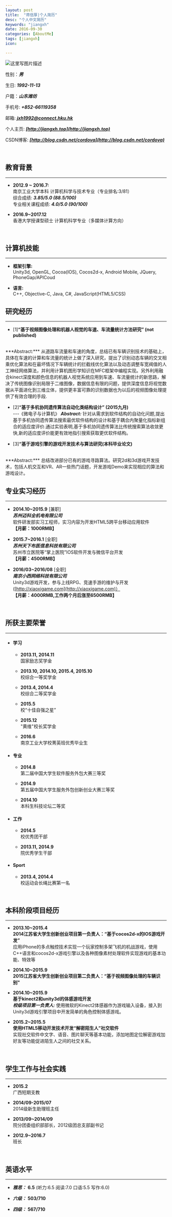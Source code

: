 ```yaml
---
layout: post
title:  "蒋信厚|个人简历"
desc: "个人中文简历"
keywords: "jiangxh"
date: 2016-09-30
categories: [AboutMe]
tags: [jiangxh]
icon: 

---
```

![这里写图片描述](http://img.blog.csdn.net/20160920185010094)

性别：***男***

生日: ***1992-11-13***

户籍：***山东潍坊***
         
手机号: ***+852-66119358***
邮箱: ***jxh1992@connect.hku.hk***个人主页: ***[http://jiangxh.top](http://jiangxh.top)***
CSDN博客: ***[http://blog.csdn.net/cordova](http://blog.csdn.net/cordova)***

<br/>
## 教育背景***
- **2012.9 ~ 2016.7:**<br/>
南京工业大学本科 计算机科学与技术专业（专业排名:3/81）<br/>综合成绩:      ***3.85/5.0 (88.5/100)***<br/>专业相关课程成绩: ***4.0/5.0 (90/100)***
- **2016.9~2017.12**<br/>香港大学授课型硕士 计算机科学专业（多媒体计算方向）<br/><br/>
## 计算机技能***
- **框架引擎:**<br/>Unity3d, OpenGL, Cocoa(IOS), Cocos2d-x, Android Mobile, JQuery, PhoneGap/APICoud- **语言:**<br/>C++, Objective-C, Java, C#, JavaScript(HTML5/CSS)## 研究经历
***- [1]**“基于视频图像处理和机器人视觉的车速、车流量统计方法研究” (not published)**<br/>***Abstract:*** 从道路车流量和车速的角度，总结已有车辆识别技术的基础上，具体在车速的计算和车流量的统计上做了深入研究，提出了识别动态车辆的交叉相乘优化算法和在最坏情况下车辆统计的拦截线优化算法以及动态调整车宽阀值的人工神经网络算法，并利用计算机图形学知识在MFC框架中编程实现。另外利用融合kinect深度和颜色信息的机器人视觉系统应用到车速、车流量统计的新思路，解决了传统图像识别局限于二维图像，数据信息有限的问题，提供深度信息将视觉数据从平面进化到三维立体，提供更丰富可靠的识别数据也为以后的视频图像处理提供了有效合理的手段.- [2]**“基于多机协同遗传算法自动化类结构设计” (2015九月)**<br/>---《微电子与计算机》***Abstract:*** 针对从需求到软件结构的自动化问题,提出基于多机协同遗传算法搜索最优软件结构的设计和基于耦合内聚量化指标新组合的适应度评价.通过实验表明,基于多机协同遗传算法比传统搜索算法收敛更快,新的适应度评价能更有效地指引搜索获取更优软件结构。- [3]**“基于游戏引擎的游戏开发技术与算法研究(本科毕业论文)**
<br/>***Abstract:*** 总结改进部分已有的游戏寻路算法。研究2d和3d游戏开发技术，包括人机交互和VR、AR一些热门话题，开发游戏Demo来实现相应的算法和游戏设计。<br/>## 专业实习经历***
- **2014.10~2015.9** [兼职]<br/>***苏州迈科全机电有限公司***<br/>软件研发部实习工程师，实习内容为开发HTML5跨平台移动应用软件<br/>
**【月薪：1000RMB】**- **2015.7~2016.1** [全职]<br/>***苏州天下布医信息科技有限公司***<br/>苏州市立医院等“掌上医院”IOS软件开发与微信平台开发<br/>
**【月薪：4500RMB】**- **2016/03~2016/08** [全职]<br/>***南京小西网络科技有限公司***<br/>
Unity3d游戏开发，参与上线RPG、竞速手游的维护与开发([http://xiaoxigame.com](http://xiaoxigame.com)）<br/>
**【月薪：4000RMB,工作两个月后涨至6500RMB】**<br/>## 所获主要荣誉***
- #### 学习

  - **2013.11, 2014.11**<br/>
  国家励志奖学金
  
  - **2013.10, 2014.10, 2015.4, 2015.10**<br/>
  校综合一等奖学金
  
  - **2013.4, 2014.4**<br/>
  校综合二等奖学金
  
  - **2015.5**<br/>
  校“十佳自强之星”
  
  - **2015.12**<br/>
  "黄维"校长奖学金
  
  - **2016.6**<br/>
  南京工业大学校菁英班优秀毕业生- #### 专业
  - **2014.8**<br/>  第二届中国大学生软件服务外包大赛三等奖    - **2014.9**<br/>  第五届中国大学生服务外包创新创业大赛三等奖    - **2014.10**<br/>  本科生科技论坛二等奖
- #### 工作

  - **2014.5**<br/>
  校优秀团干部
  
  - **2013.11, 2014.9**<br/>
  院优秀学生干部
- #### Sport
  - **2013.4, 2014.4**<br/>  校运动会长绳比赛第一名<br/>## 本科阶段项目经历***

- **2013.10~2015.4**<br/>**2014江苏省大学生创新创业项目第一负责人：“基于cocos2d-x的IOS游戏开发”**<br/>应用iPhone的多点触控技术实现一个玩家控制多架飞机的机战游戏，使用C++语言和cocos2d-x游戏引擎以及各种图像素材处理软件实现游戏的基本功能、特效等
- **2014.10~2015.9**<br/>**2015江苏省大学生创新创业项目第二负责人：“基于视频图像处理的车辆识别"**<br/>
- **2014.10~2015.9**<br/>**基于kinect2和unity3d的体感游戏开发**<br/>***校级项目第一负责人:*** 使用微软的Kinect2体感器作为游戏输入设备，接入到Unity3d游戏引擎项目中开发简单的角色控制体感游戏。
- **2015.2~2015.5**<br/>**使用HTML5移动开发技术开发“解密陌生人”社交软件**<br/>实现社交软件中文字、语音、图片聊天等基本功能，添加地图定位解密游戏加好友等功能促进陌生人之间的社交关系。
<br/>
## 学生工作与社会实践                                            ***
- **2015.2**<br/>
广西短期支教- **2014/09-2015/07**<br/>2014级新生助理班主任- **2013/09~2014/09**<br/>
院分团委组织部部长，2012级团总支部副书记- **2012.9~2016.7**<br/>班长<br/>## 英语水平                                         ***
- ***雅思：***  **6.5** (听力:6.5  阅读:7.0  口语:5.5  写作:6.0)- ***六级：***  **503/710**   
- ***四级：***
  **567/710**